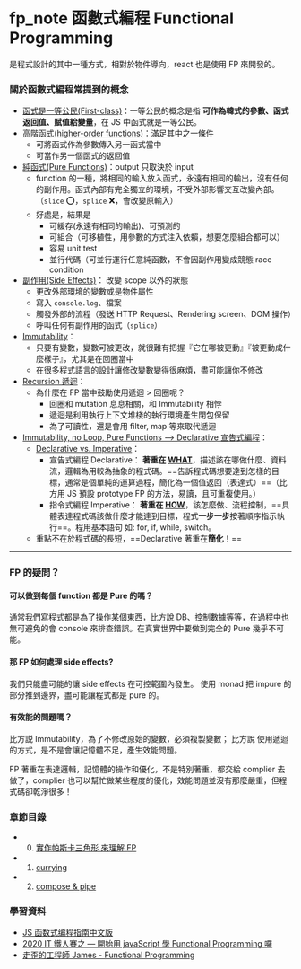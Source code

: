# fp_note 函數式編程 Functional Programming

是程式設計的其中一種方式，相對於物件導向，react 也是使用 FP 來開發的。

### 關於函數式編程常提到的概念

- <u>函式是一等公民(First-class)</u>：一等公民的概念是指 **可作為韓式的參數、函式返回值、賦值給變量**，在 JS 中函式就是一等公民。
- <u>高階函式(higher-order functions)</u>：滿足其中之一條件
  - 可將函式作為參數傳入另一函式當中
  - 可當作另一個函式的返回值
- <u>純函式(Pure Functions)</u>：output 只取決於 input
  - function 的一種，將相同的輸入放入函式，永遠有相同的輸出，沒有任何的副作用。函式內部有完全獨立的環境，不受外部影響交互改變內部。（`slice` ⭕️，`splice` ❌，會改變原輸入）
  - 好處是，結果是
    - 可緩存(永遠有相同的輸出)、可預測的
    - 可組合（可移植性，用參數的方式注入依賴，想要怎麼組合都可以）
    - 容易 unit test
    - 並行代碼（可並行運行任意純函數，不會因副作用變成競態 race condition
- <u>副作用(Side Effects)</u>： 改變 scope 以外的狀態
  - 更改外部環境的變數或是物件屬性
  - 寫入 `console.log`、檔案
  - 觸發外部的流程（發送 HTTP Request、Rendering screen、DOM 操作）
  - 呼叫任何有副作用的函式（`splice`）
- <u>Immutability</u>：
  - 只要有變數，變數可被更改，就很難有把握『它在哪被更動』『被更動成什麼樣子』，尤其是在回圈當中
  - 在很多程式語言的設計讓修改變數變得很麻煩，盡可能讓你不修改
- <u>Recursion 遞迴</u>：
  - 為什麼在 FP 當中鼓勵使用遞迴 > 回圈呢？
    - 回圈和 mutation 息息相關，和 Immutability 相悖
    - 遞迴是利用執行上下文堆棧的執行環境產生閉包保留
    - 為了可讀性，還是會用 filter, map 等來取代遞迴
- <u>Immutability, no Loop, Pure Functions --> Declarative 宣告式編程</u>：
  - <u>Declarative vs. Imperative</u>：
    - 宣告式編程 Declarative：
      **著重在 <u>WHAT</u>**，描述該在哪做什麼、資料流，邏輯為用較為抽象的程式碼。==告訴程式碼想要達到怎樣的目標，通常是個單純的運算過程，簡化為一個值返回（表達式）==（比方用 JS 預設 prototype FP 的方法，易讀，且可重複使用。）
    - 指令式編程 Imperative：
      **著重在 <u>HOW</u>**，該怎麼做、流程控制，==具體表達程式碼該做什麼才能達到目標，程式**一步一步**按著順序指示執行==。程用基本語句 如: for, if, while, switch。
  - 重點不在於程式碼的長短，==Declarative 著重在**簡化**！==

---

### FP 的疑問？

#### 可以做到每個 function 都是 Pure 的嗎？

通常我們寫程式都是為了操作某個東西，比方說 DB、控制數據等等，在過程中也無可避免的會 console 來排查錯誤。在真實世界中要做到完全的 Pure 幾乎不可能。

#### 那 FP 如何處理 side effects?

我們只能盡可能的讓 side effects 在可控範圍內發生。
使用 monad 把 impure 的部分推到邊界，盡可能讓程式都是 pure 的。

#### 有效能的問題嗎？

比方説 Immutability，為了不修改原始的變數，必須複製變數；
比方說 使用遞迴的方式，是不是會讓記憶體不足，產生效能問題。

FP 著重在表達邏輯，記憶體的操作和優化，不是特別著重，都交給 complier 去做了，complier 也可以幫忙做某些程度的優化，效能問題並沒有那麼嚴重，但程式碼卻乾淨很多！

### 章節目錄

- 0. [實作帕斯卡三角形 來理解 FP](/00_pascal.md)
- 1. [currying](/01_currying.md)
- 2. [compose & pipe](/02_compose.md)

### 學習資料

- [JS 函数式编程指南中文版](https://jigsawye.gitbooks.io/mostly-adequate-guide/content/)
- [2020 IT 鐵人賽之 — 開始用 javaScript 學 Functional Programming 囉](https://medium.com/hannah-lin/2020-it-鐵人賽之-開始用-javascript-學-functional-programming-囉-f7b050a60406)
- [走歪的工程師 James - Functional Programming](https://www.youtube.com/playlist?list=PLz-S_Wd1N3strXFgvAt4fCSiafDk8xsLq)
